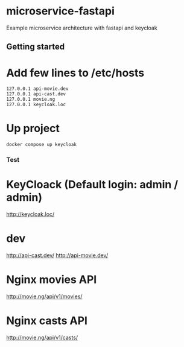 # microservice-fastapi

Example microservice architecture with fastapi and keycloak

## Getting started

# Add few lines to /etc/hosts
```
127.0.0.1 api-movie.dev
127.0.0.1 api-cast.dev
127.0.0.1 movie.ng
127.0.0.1 keycloak.loc
```

# Up project
```
docker compose up keycloak

```

### Test

# KeyCloack (Default login: admin / admin)
http://keycloak.loc/

# dev
http://api-cast.dev/
http://api-movie.dev/

# Nginx movies API
http://movie.ng/api/v1/movies/

# Nginx casts API
http://movie.ng/api/v1/casts/
